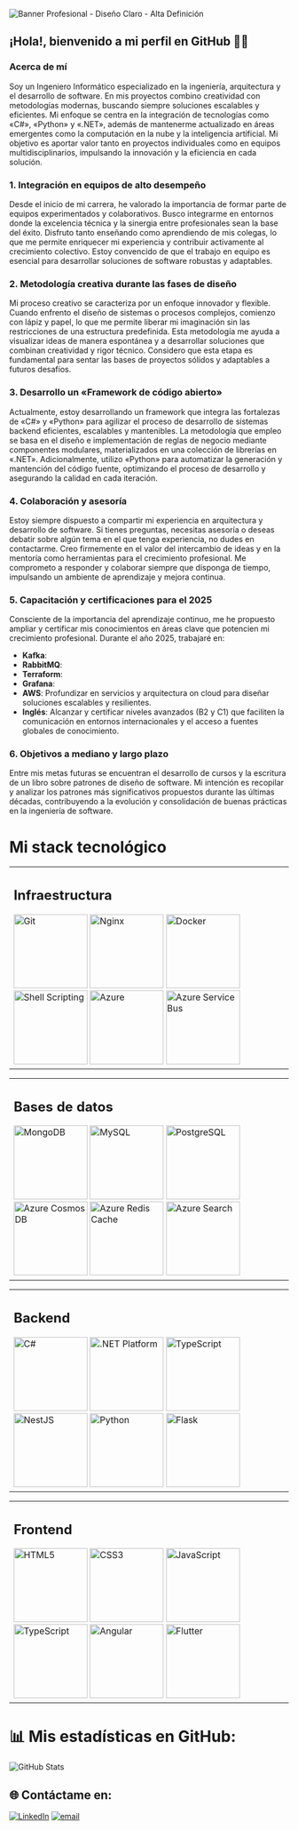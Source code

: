 ![Banner Profesional - Diseño Claro - Alta Definición](https://res.cloudinary.com/dqdvzzemd/image/upload/v1740083888/Banner_Profesional_-_Dise%C3%B1o_Claro_-_Alta_Definici%C3%B3n_mcgoiv.png)

## ¡Hola!, bienvenido a mi perfil en GitHub 👋🏻

### Acerca de mí

Soy un Ingeniero Informático especializado en la ingeniería, arquitectura y el desarrollo de software. En mis proyectos combino creatividad con metodologías modernas, buscando siempre soluciones escalables y eficientes. Mi enfoque se centra en la integración de tecnologías como «C#», «Python» y «.NET», además de mantenerme actualizado en áreas emergentes como la computación en la nube y la inteligencia artificial. Mi objetivo es aportar valor tanto en proyectos individuales como en equipos multidisciplinarios, impulsando la innovación y la eficiencia en cada solución.

### 1. Integración en equipos de alto desempeño

Desde el inicio de mi carrera, he valorado la importancia de formar parte de equipos experimentados y colaborativos. Busco integrarme en entornos donde la excelencia técnica y la sinergia entre profesionales sean la base del éxito. Disfruto tanto enseñando como aprendiendo de mis colegas, lo que me permite enriquecer mi experiencia y contribuir activamente al crecimiento colectivo. Estoy convencido de que el trabajo en equipo es esencial para desarrollar soluciones de software robustas y adaptables.

### 2. Metodología creativa durante las fases de diseño

Mi proceso creativo se caracteriza por un enfoque innovador y flexible. Cuando enfrento el diseño de sistemas o procesos complejos, comienzo con lápiz y papel, lo que me permite liberar mi imaginación sin las restricciones de una estructura predefinida. Esta metodología me ayuda a visualizar ideas de manera espontánea y a desarrollar soluciones que combinan creatividad y rigor técnico. Considero que esta etapa es fundamental para sentar las bases de proyectos sólidos y adaptables a futuros desafíos.

### 3. Desarrollo un «Framework de código abierto»

Actualmente, estoy desarrollando un framework que integra las fortalezas de «C#» y «Python» para agilizar el proceso de desarrollo de sistemas backend eficientes, escalables y mantenibles. La metodología que empleo se basa en el diseño e implementación de reglas de negocio mediante componentes modulares, materializados en una colección de librerías en «.NET». Adicionalmente, utilizo «Python» para automatizar la generación y mantención del código fuente, optimizando el proceso de desarrollo y asegurando la calidad en cada iteración.

### 4. Colaboración y asesoría

Estoy siempre dispuesto a compartir mi experiencia en arquitectura y desarrollo de software. Si tienes preguntas, necesitas asesoría o deseas debatir sobre algún tema en el que tenga experiencia, no dudes en contactarme. Creo firmemente en el valor del intercambio de ideas y en la mentoría como herramientas para el crecimiento profesional. Me comprometo a responder y colaborar siempre que disponga de tiempo, impulsando un ambiente de aprendizaje y mejora continua.

### 5. Capacitación y certificaciones para el 2025

Consciente de la importancia del aprendizaje continuo, me he propuesto ampliar y certificar mis conocimientos en áreas clave que potencien mi crecimiento profesional. Durante el año 2025, trabajaré en:

- **Kafka**: 
- **RabbitMQ**: 
- **Terraform**: 
- **Grafana**: 
- **AWS**: Profundizar en servicios y arquitectura on cloud para diseñar soluciones escalables y resilientes.
- **Inglés**: Alcanzar y certificar niveles avanzados (B2 y C1) que faciliten la comunicación en entornos internacionales y el acceso a fuentes globales de conocimiento.

### 6. Objetivos a mediano y largo plazo

Entre mis metas futuras se encuentran el desarrollo de cursos y la escritura de un libro sobre patrones de diseño de software. Mi intención es recopilar y analizar los patrones más significativos propuestos durante las últimas décadas, contribuyendo a la evolución y consolidación de buenas prácticas en la ingeniería de software.

<h1>Mi stack tecnológico</h1>
<div align="center">
  <table>
    <tr>
      <td>
        <h2>Infraestructura</h2>
        <div>
          <!-- «Git» -->
          <a href="https://git-scm.com/doc"><img src="https://res.cloudinary.com/dqdvzzemd/image/upload/v1740445783/Git_-_Photoshop_Project_jok9ia.png" alt="Git" height="133"/></a>
          <!-- «Nginx» -->
          <a href="https://www.nginx.com/"><img src="https://res.cloudinary.com/dqdvzzemd/image/upload/v1740445821/Nginx_-_Photoshop_Project_rndtjj.png" alt="Nginx" height="133"/></a>
          <!-- «Docker» -->
          <a href="https://www.docker.com/"><img src="https://res.cloudinary.com/dqdvzzemd/image/upload/v1740445833/Docker_-_Photoshop_Project_cjm83i.png" alt="Docker" height="133"/></a>
          <!-- «Shell Scripting» -->
          <a href="https://www.gnu.org/software/bash/"><img src="https://res.cloudinary.com/dqdvzzemd/image/upload/v1740445839/Shell_Scripting_-_Photoshop_Project_lfgeoe.png" alt="Shell Scripting" height="133"/></a>
          <!-- «Azure Functions» -->
          <a href="https://learn.microsoft.com/es-es/azure/azure-functions/functions-overview?pivots=programming-language-csharp"><img src="https://res.cloudinary.com/dqdvzzemd/image/upload/v1740445850/Azure_Functions_-_Photoshop_Project_n91ltp.png" alt="Azure" height="133"/></a>
          <!-- «Azure Service Bus» -->
          <a href="https://learn.microsoft.com/es/azure/service-bus-messaging/"><img src="https://res.cloudinary.com/dqdvzzemd/image/upload/v1740445860/Azure_Service_Bus_-_Photoshop_Project_quqp4n.png" alt="Azure Service Bus" height="133"/></a>
        </div>
      </td>
    </tr>
  </table>   
  <table>
    <tr>
      <td>
        <h2>Bases de datos</h2>
        <div>
          <!-- «MongoDB» -->
          <a href="https://www.mongodb.com/"><img src="https://res.cloudinary.com/dqdvzzemd/image/upload/v1740599524/MongoDB_-_Photoshop_Project_tw9it7.png" alt="MongoDB" height="133"/></a>
          <!-- «MySQL» -->
          <a href="https://www.mysql.com/"><img src="https://res.cloudinary.com/dqdvzzemd/image/upload/v1740599565/MySQL_-_Photoshop_Project_ppsy7a.png" alt="MySQL" height="133"/></a>
          <!-- «PostgreSQL» -->
          <a href="https://www.postgresql.org/"><img src="https://res.cloudinary.com/dqdvzzemd/image/upload/v1740599579/PostgreSQL_-_Photoshop_Project_xa3xqk.png" alt="PostgreSQL" height="133"/></a>
          <!-- «Azure Cosmos DB» -->
          <a href="https://learn.microsoft.com/es-es/azure/cosmos-db/"><img src="https://res.cloudinary.com/dqdvzzemd/image/upload/v1740599590/Azure_Cosmos_DB_-_Photoshop_Project_anwwdq.png" alt="Azure Cosmos DB" height="133"/></a>
          <!-- «Azure Redis Cache» -->
          <a href="https://redis.io/"><img src="https://res.cloudinary.com/dqdvzzemd/image/upload/v1740599603/Azure_Redis_Cache_-_Photoshop_Project_fmblkk.png" alt="Azure Redis Cache" height="133"/></a>
          <!-- «Azure Search» -->
          <a href="https://learn.microsoft.com/es-es/azure/search/"><img src="https://res.cloudinary.com/dqdvzzemd/image/upload/v1740599616/Azure_Search_-_Photoshop_Project_cqjgq2.png" alt="Azure Search" height="133"/></a>
        </div>
      </td>
    </tr>
  </table>
  <table>
    <tr>
      <td>
        <h2>Backend</h2>
        <div>
          <!-- «C#» -->
          <a href="https://docs.microsoft.com/es/dotnet/csharp/"><img src="https://res.cloudinary.com/dqdvzzemd/image/upload/v1740599645/C_-_Photoshop_Project_yibi2o.png" alt="C#" height="133"/></a>
          <!-- «.NET Platform» -->
          <a href="https://dotnet.microsoft.com/download/dotnet-framework"><img src="https://res.cloudinary.com/dqdvzzemd/image/upload/v1740599656/.NET_Platform_-_Photoshop_Project_uxajbz.png" alt=".NET Platform" height="133"/></a>
          <!-- «TypeScript» -->
          <a href="https://www.typescriptlang.org/"><img src="https://res.cloudinary.com/dqdvzzemd/image/upload/v1740599666/TypeScript_-_Photoshop_Project_ae00wn.png" alt="TypeScript" height="133"/></a>
          <!-- «NestJS» -->
          <a href="https://nestjs.com/"><img src="https://res.cloudinary.com/dqdvzzemd/image/upload/v1740599682/NestJS_-_Photoshop_Project_vhmjym.png" alt="NestJS" height="133"/></a>
          <!-- «Python» -->
          <a href="https://www.python.org/"><img src="https://res.cloudinary.com/dqdvzzemd/image/upload/v1740599698/Python_-_Photoshop_Project_ar2ok2.png" alt="Python" height="133"/></a>
          <!-- «Flask» -->
          <a href="https://flask.palletsprojects.com/"><img src="https://res.cloudinary.com/dqdvzzemd/image/upload/v1740599713/Flask_-_Photoshop_Project_h9jidq.png" alt="Flask" height="133"/></a>
        </div>
      </td>
    </tr>
  </table>    
  <table>
    <tr>
      <td>
        <h2>Frontend</h2>
        <div>
          <!-- «HTML5» -->
          <a href="https://en.wikipedia.org/wiki/HTML5"><img src="https://res.cloudinary.com/dqdvzzemd/image/upload/v1740599742/HTML_5_-_Photoshop_Project_gpi3x1.png" alt="HTML5" height="133"/></a>
          <!-- «CSS3» -->
          <a href="https://www.w3schools.com/css/"><img src="https://res.cloudinary.com/dqdvzzemd/image/upload/v1740599753/CSS_3_-_Photoshop_Project_ewpovq.png" alt="CSS3" height="133"/></a>
          <!-- «JavaScript» -->
          <a href="https://www.javascript.com/"><img src="https://res.cloudinary.com/dqdvzzemd/image/upload/v1740599764/JavaScript_-_Photoshop_Project_yqrogr.png" alt="JavaScript" height="133"/></a>
          <!-- «TypeScript» -->
          <a href="https://www.typescriptlang.org/"><img src="https://res.cloudinary.com/dqdvzzemd/image/upload/v1740599666/TypeScript_-_Photoshop_Project_ae00wn.png" alt="TypeScript" height="133"/></a>
          <!-- «Angular» -->
          <a href="https://angular.io/"><img src="https://res.cloudinary.com/dqdvzzemd/image/upload/v1740599778/Angular_-_Photoshop_Project_zjsnwm.png" alt="Angular" height="133"/></a>
          <!-- «Flutter» -->
          <a href="https://flutter.dev/"><img src="https://res.cloudinary.com/dqdvzzemd/image/upload/v1740599790/Flutter_-_Photoshop_Project_ewkbg1.png" alt="Flutter" height="133"/></a>
        </div>
      </td>
    </tr>
  </table>
</div>

# 📊 Mis estadísticas en GitHub:
<div style="width: 100%;">
    <img 
        src="https://github-readme-stats.vercel.app/api/top-langs/?username=CristianRojasSoftwareDeveloper&theme=swift&hide_border=false&include_all_commits=false&count_private=false&card_width=850" 
        alt="GitHub Stats" 
        style="display: block;"
    >
</div>

## 🌐 Contáctame en:
[![LinkedIn](https://img.shields.io/badge/LinkedIn-%230077B5.svg?logo=linkedin&logoColor=white)](https://linkedin.com/in/cristian-rojas-software-engineer)
[![email](https://img.shields.io/badge/Email-D14836?logo=gmail&logoColor=white)](mailto:cristian.rojas.software.engineer@gmail.com)
